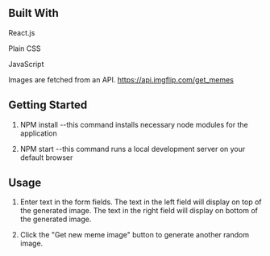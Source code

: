 Built With
-----------------------------------------------------------------------------------------------------------------------------------------------------------------------------------

React.js

Plain CSS

JavaScript

Images are fetched from an API. https://api.imgflip.com/get_memes

Getting Started
-----------------------------------------------------------------------------------------------------------------------------------------------------------------------------------

1) NPM install --this command installs necessary node modules for the application

2) NPM start --this command runs a local development server on your default browser

Usage
-----------------------------------------------------------------------------------------------------------------------------------------------------------------------------------

1) Enter text in the form fields. The text in the left field will display on top of the generated image. The text in the right field will display on bottom of the generated image. 

2) Click the "Get new meme image" button to generate another random image.
